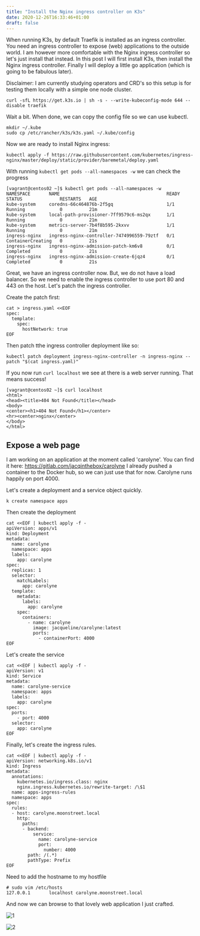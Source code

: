 ```yaml
---
title: "Install the Nginx ingress controller on K3s"
date: 2020-12-26T16:33:46+01:00
draft: false
---
```


When running K3s, by default Traefik is installed as an ingress controller. 
You need an ingress controller to expose (web) applications to the outside world.
I am however more comfortable with the Nginx ingress controller so let's just install that instead.
In this post I will first install K3s, then install the Nginx ingress controller. 
Finally I will deploy a little go application (which is going to be fabulous later).

Disclaimer: I am currently studying operators and CRD's so this setup is for testing them locally with a simple one node cluster.


```shell
curl -sfL https://get.k3s.io | sh -s - --write-kubeconfig-mode 644 --disable traefik
```

Wait a bit. When done, we can copy the config file so we can use kubectl.

```shell
mkdir ~/.kube
sudo cp /etc/rancher/k3s/k3s.yaml ~/.kube/config
```

Now we are ready to install Nginx ingress:

```shell
kubectl apply -f https://raw.githubusercontent.com/kubernetes/ingress-nginx/master/deploy/static/provider/baremetal/deploy.yaml
```

With running `kubectl get pods --all-namespaces -w` we can check the progress

```shell
[vagrant@centos02 ~]$ kubectl get pods --all-namespaces -w
NAMESPACE       NAME                                        READY   STATUS              RESTARTS   AGE
kube-system     coredns-66c464876b-2f5gq                    1/1     Running             0          21m
kube-system     local-path-provisioner-7ff9579c6-ms2qx      1/1     Running             0          21m
kube-system     metrics-server-7b4f8b595-2kxvv              1/1     Running             0          21m
ingress-nginx   ingress-nginx-controller-7474996559-79ztf   0/1     ContainerCreating   0          21s
ingress-nginx   ingress-nginx-admission-patch-km6v8         0/1     Completed           0          21s
ingress-nginx   ingress-nginx-admission-create-6jqz4        0/1     Completed           0          21s
```

Great, we have an ingress controller now. But, we do not have a load balancer. So we need to enable the ingress controller to use port 80 and 443 on the host. Let's patch the ingress controller. 

Create the patch first:

```shell
cat > ingress.yaml <<EOF 
spec:
  template:
    spec:
      hostNetwork: true
EOF
```

Then patch tthe ingress controller deployment like so:

```shell
kubectl patch deployment ingress-nginx-controller -n ingress-nginx --patch "$(cat ingress.yaml)"
```

If you now run `curl localhost` we see at there is a web server running. That means success!

```shell
[vagrant@centos02 ~]$ curl localhost                                                                                                                            
<html>
<head><title>404 Not Found</title></head>
<body>
<center><h1>404 Not Found</h1></center>
<hr><center>nginx</center>
</body>
</html>
```

## Expose a web page

I am working on an application at the moment called 'carolyne'. You can find it here: https://gitlab.com/jacqinthebox/carolyne
I already pushed a container to the Docker hub, so we can just use that for now. 
Carolyne runs happily on port 4000.

Let's create a deployment and a service object quickly.

```shell
k create namespace apps
```
Then create the deployment

```shell
cat <<EOF | kubectl apply -f -
apiVersion: apps/v1
kind: Deployment
metadata:
  name: carolyne
  namespace: apps
  labels:
    app: carolyne
spec:
  replicas: 1
  selector:
    matchLabels:
      app: carolyne
  template:
    metadata:
      labels:
        app: carolyne
    spec:
      containers:
        - name: carolyne
          image: jacqueline/carolyne:latest
          ports:
            - containerPort: 4000
EOF
```
Let's create the service

```shell
cat <<EOF | kubectl apply -f -
apiVersion: v1
kind: Service
metadata:
  name: carolyne-service
  namespace: apps
  labels:
    app: carolyne
spec:
  ports:
    - port: 4000
  selector:
    app: carolyne
EOF
```

Finally, let's create the ingress rules.

```shell
cat <<EOF | kubectl apply -f -
apiVersion: networking.k8s.io/v1
kind: Ingress
metadata:
  annotations:
    kubernetes.io/ingress.class: nginx
    nginx.ingress.kubernetes.io/rewrite-target: /\$1
  name: apps-ingress-rules
  namespace: apps
spec:
  rules:
  - host: carolyne.moonstreet.local
    http:
      paths:
      - backend:
          service: 
            name: carolyne-service
            port: 
              number: 4000
        path: /(.*)
        pathType: Prefix
EOF
```

Need to add the hostname to my hostfile 

```shell
# sudo vim /etc/hosts
127.0.0.1       localhost carolyne.moonstreet.local
```

And now we can browse to that lovely web application I just crafted.

![1](/carolyne1.png)

![2](/carolyne2.png)



